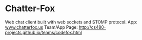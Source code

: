 # Chatter-Fox
Web chat client built with web sockets and STOMP protocol.
App: www.chatterfox.us
Team/App Page: http://cs480-projects.github.io/teams/codefox.html 
